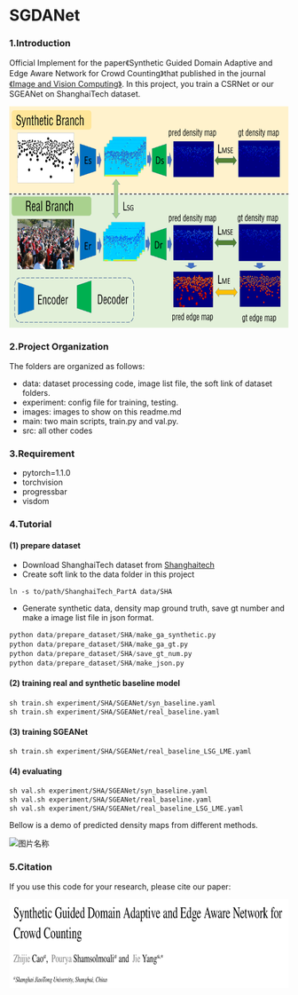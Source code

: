 # SGDANet

### 1.Introduction
Official Implement for the paper《Synthetic Guided Domain Adaptive and Edge Aware 
Network for Crowd Counting》that published
in the journal [《Image and Vision Computing》](https://www.journals.elsevier.com/image-and-vision-computing/). 
In this project, you train a CSRNet or our SGEANet on ShanghaiTech dataset.

<img src="./images/overview1.png" width = "700" height = "400" alt="图片名称" align=center />


### 2.Project Organization
The folders are organized as follows:
* data: dataset processing code, image list file, the soft link of dataset folders.
* experiment: config file for training, testing.
* images: images to show on this readme.md
* main: two main scripts, train.py and val.py.
* src: all other codes 

### 3.Requirement
* pytorch=1.1.0
* torchvision
* progressbar
* visdom

### 4.Tutorial
#### (1) prepare dataset
* Download ShanghaiTech dataset from [Shanghaitech](https://xxxxx.com)
* Create soft link to the data folder in this project
```shell script
ln -s to/path/ShanghaiTech_PartA data/SHA
```
* Generate synthetic data, density map ground truth, save gt number and make a image list file in json format.
```python
python data/prepare_dataset/SHA/make_ga_synthetic.py
python data/prepare_dataset/SHA/make_ga_gt.py
python data/prepare_dataset/SHA/save_gt_num.py
python data/prepare_dataset/SHA/make_json.py
```
#### (2) training real and synthetic baseline model
```shell script
sh train.sh experiment/SHA/SGEANet/syn_baseline.yaml
sh train.sh experiment/SHA/SGEANet/real_baseline.yaml
```
#### (3) training SGEANet
```shell script
sh train.sh experiment/SHA/SGEANet/real_baseline_LSG_LME.yaml
```
#### (4) evaluating
```shell script
sh val.sh experiment/SHA/SGEANet/syn_baseline.yaml
sh val.sh experiment/SHA/SGEANet/real_baseline.yaml
sh val.sh experiment/SHA/SGEANet/real_baseline_LSG_LME.yaml
```
Bellow is a demo of predicted density maps from different methods.

<img src="./images/show_result1.png" width = "800" height = "400" alt="图片名称" align=center />


### 5.Citation
If you use this code for your research, please cite our paper:

<img src="./images/title.png" width = "800" height = "160" alt="图片名称" align=center />

